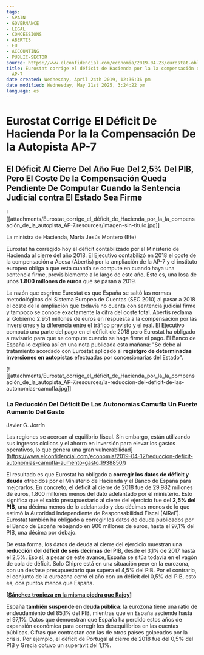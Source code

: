 ```yaml
---
tags:
- SPAIN
- GOVERNANCE
- LEGAL
- CONCESSIONS
- ABERTIS
- EU
- ACCOUNTING
- PUBLIC-SECTOR
source: https://www.elconfidencial.com/economia/2019-04-23/eurostat-obliga-hacienda-sacar-rescate-autopistas-deficit_1956850/
title: Eurostat corrige el déficit de Hacienda por la la compensación de la autopista
  AP-7
date created: Wednesday, April 24th 2019, 12:36:36 pm
date modified: Wednesday, May 21st 2025, 3:24:22 pm
language: es
---
```


# Eurostat Corrige El Déficit De Hacienda Por la la Compensación De la Autopista AP-7

## El Déficit Al Cierre Del Año Fue Del 2,5% Del PIB, Pero El Coste De la Compensación Queda Pendiente De Computar Cuando la Sentencia Judicial contra El Estado Sea Firme

![[attachments/Eurostat_corrige_el_déficit_de_Hacienda_por_la_la_compensación_de_la_autopista_AP-7.resources/imagen-sin-titulo.jpg]]

La ministra de Hacienda, María Jesús Montero (Efe)

Eurostat ha corregido hoy el déficit contabilizado por el Ministerio de Hacienda al cierre del año 2018. El Ejecutivo contabilizó en 2018 el coste de la compensación a Acesa (Abertis) por la ampliación de la AP-7 y el instituto europeo obliga a que esta cuantía se compute en cuando haya una sentencia firme, previsiblemente a lo largo de este año. Esto es, una losa de unos **1.800 millones de euros** que se pasan a 2019.

La razón que esgrime Eurostat es que España se saltó las normas metodológicas del Sistema Europeo de Cuentas (SEC 2010) al pasar a 2018 el coste de la ampliación que todavía no cuenta con sentencia judicial firme y tampoco se conoce exactamente la cifra del coste total. Abertis reclama al Gobierno 2.951 millones de euros en respuesta a la compensación por las inversiones y la diferencia entre el tráfico previsto y el real. El Ejecutivo computó una parte del pago en el déficit de 2018 pero Eurostat ha obligado a revisarlo para que se compute cuando se haga firme el pago. El Banco de España lo explica así en una nota publicada esta mañana: "Se debe al tratamiento acordado con Eurostat aplicado al **registgro de determinadas inversiones en autopistas** efectuadas por concesionarias del Estado".

[![[attachments/Eurostat_corrige_el_déficit_de_Hacienda_por_la_la_compensación_de_la_autopista_AP-7.resources/la-reduccion-del-deficit-de-las-autonomias-camufla.jpg]]

### La Reducción Del Déficit De Las Autonomías Camufla Un Fuerte Aumento Del Gasto

Javier G. Jorrín

Las regiones se acercan al equilibrio fiscal. Sin embargo, están utilizando sus ingresos cíclicos y el ahorro en inversión para elevar los gastos operativos, lo que genera una gran vulnerabilidad](https://www.elconfidencial.com/economia/2019-04-12/reduccion-deficit-autonomias-camufla-aumento-gasto_1938850/)

El resultado es que Eurostat ha obligado a **corregir los datos de déficit y deuda** ofrecidos por el Ministerio de Hacienda y el Banco de España para mejorarlos. En concreto, el déficit al cierre de 2018 fue de 29.982 millones de euros, 1.800 millones menos del dato adelantado por el ministerio. Esto significa que el saldo presupuestario al cierre del ejercicio fue del **2,5% del PIB**, una décima menos de lo adelantado y dos décimas menos de lo que estimó la Autoridad Independiente de Responsabilidad Fiscal (AIReF). Eurostat también ha obligado a corregir los datos de deuda publicados por el Banco de España rebajando en 900 millones de euros, hasta el 97,1% del PIB, una décima por debajo.

De esta forma, los datos de deuda al cierre del ejercicio muestran una **reducción del déficit de seis décimas** del PIB, desde el 3,1% de 2017 hasta el 2,5%. Eso sí, a pesar de este avance, España se sitúa todavía en el vagón de cola de déficit. Solo Chipre está en una situación peor en la eurozona, con un desfase presupuestario que supera el 4,5% del PIB. Por el contrario, el conjunto de la eurozona cerró el año con un déficit del 0,5% del PIB, esto es, dos puntos menos que España.

**\[[Sánchez tropieza en la misma piedra que Rajoy](https://www.elconfidencial.com/economia/2018-11-10/sanchez-deficit-estructural-espana-comision-europea_1642997/)\]**

España **también suspende en deuda pública**: la eurozona tiene una ratio de endeudamiento del 85,1% del PIB, mientras que en España asciende hasta el 97,1%. Datos que demuestran que España ha perdido estos años de expansión económica para corregir los desequilibrios en las cuentas públicas. Cifras que contrastan con las de otros países golpeados por la crisis. Por ejemplo, el déficit de Portugal al cierre de 2018 fue del 0,5% del PIB y Grecia obtuvo un superávit del 1,1%.
